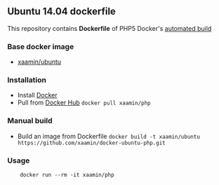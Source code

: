 ## Ubuntu 14.04 dockerfile
This repository contains **Dockerfile** of PHP5 Docker's [automated build](https://hub.docker.com/r/xaamin/php)

### Base docker image
* [xaamin/ubuntu](https://registry.hub.docker.com/r/xaamin/ubuntu)

### Installation
* Install [Docker](https://www.docker.com)
* Pull from [Docker Hub](https://hub.docker.com/r/xaamin/php) `docker pull xaamin/php`

### Manual build
* Build an image from Dockerfile `docker build -t xaamin/ubuntu https://github.com/xaamin/docker-ubuntu-php.git`

### Usage
```
	docker run --rm -it xaamin/php
```